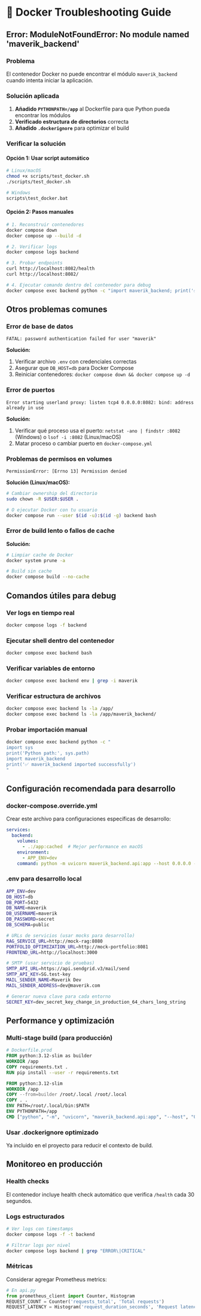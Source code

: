 # 🐳 Docker Troubleshooting Guide

## Error: ModuleNotFoundError: No module named 'maverik_backend'

### Problema
El contenedor Docker no puede encontrar el módulo `maverik_backend` cuando intenta iniciar la aplicación.

### Solución aplicada
1. **Añadido `PYTHONPATH=/app`** al Dockerfile para que Python pueda encontrar los módulos
2. **Verificado estructura de directorios** correcta
3. **Añadido `.dockerignore`** para optimizar el build

### Verificar la solución

#### Opción 1: Usar script automático
```bash
# Linux/macOS
chmod +x scripts/test_docker.sh
./scripts/test_docker.sh

# Windows
scripts\test_docker.bat
```

#### Opción 2: Pasos manuales

```bash
# 1. Reconstruir contenedores
docker compose down
docker compose up --build -d

# 2. Verificar logs
docker compose logs backend

# 3. Probar endpoints
curl http://localhost:8082/health
curl http://localhost:8082/

# 4. Ejecutar comando dentro del contenedor para debug
docker compose exec backend python -c "import maverik_backend; print('✅ Import successful')"
```

## Otros problemas comunes

### Error de base de datos
```
FATAL: password authentication failed for user "maverik"
```

**Solución:**
1. Verificar archivo `.env` con credenciales correctas
2. Asegurar que `DB_HOST=db` para Docker Compose
3. Reiniciar contenedores: `docker compose down && docker compose up -d`

### Error de puertos
```
Error starting userland proxy: listen tcp4 0.0.0.0:8082: bind: address already in use
```

**Solución:**
1. Verificar qué proceso usa el puerto: `netstat -ano | findstr :8082` (Windows) o `lsof -i :8082` (Linux/macOS)
2. Matar proceso o cambiar puerto en `docker-compose.yml`

### Problemas de permisos en volumes
```
PermissionError: [Errno 13] Permission denied
```

**Solución (Linux/macOS):**
```bash
# Cambiar ownership del directorio
sudo chown -R $USER:$USER .

# O ejecutar Docker con tu usuario
docker compose run --user $(id -u):$(id -g) backend bash
```

### Error de build lento o fallos de cache
**Solución:**
```bash
# Limpiar cache de Docker
docker system prune -a

# Build sin cache
docker compose build --no-cache
```

## Comandos útiles para debug

### Ver logs en tiempo real
```bash
docker compose logs -f backend
```

### Ejecutar shell dentro del contenedor
```bash
docker compose exec backend bash
```

### Verificar variables de entorno
```bash
docker compose exec backend env | grep -i maverik
```

### Verificar estructura de archivos
```bash
docker compose exec backend ls -la /app/
docker compose exec backend ls -la /app/maverik_backend/
```

### Probar importación manual
```bash
docker compose exec backend python -c "
import sys
print('Python path:', sys.path)
import maverik_backend
print('✅ maverik_backend imported successfully')
"
```

## Configuración recomendada para desarrollo

### docker-compose.override.yml
Crear este archivo para configuraciones específicas de desarrollo:

```yaml
services:
  backend:
    volumes:
      - .:/app:cached  # Mejor performance en macOS
    environment:
      - APP_ENV=dev
    command: python -m uvicorn maverik_backend.api:app --host 0.0.0.0 --port 8082 --reload --log-level debug
```

### .env para desarrollo local
```bash
APP_ENV=dev
DB_HOST=db
DB_PORT=5432
DB_NAME=maverik
DB_USERNAME=maverik
DB_PASSWORD=secret
DB_SCHEMA=public

# URLs de servicios (usar mocks para desarrollo)
RAG_SERVICE_URL=http://mock-rag:8080
PORTFOLIO_OPTIMIZATION_URL=http://mock-portfolio:8081
FRONTEND_URL=http://localhost:3000

# SMTP (usar servicio de pruebas)
SMTP_API_URL=https://api.sendgrid.v3/mail/send
SMTP_API_KEY=SG.test-key
MAIL_SENDER_NAME=Maverik Dev
MAIL_SENDER_ADDRESS=dev@maverik.com

# Generar nueva clave para cada entorno
SECRET_KEY=dev_secret_key_change_in_production_64_chars_long_string
```

## Performance y optimización

### Multi-stage build (para producción)
```dockerfile
# Dockerfile.prod
FROM python:3.12-slim as builder
WORKDIR /app
COPY requirements.txt .
RUN pip install --user -r requirements.txt

FROM python:3.12-slim
WORKDIR /app
COPY --from=builder /root/.local /root/.local
COPY . .
ENV PATH=/root/.local/bin:$PATH
ENV PYTHONPATH=/app
CMD ["python", "-m", "uvicorn", "maverik_backend.api:app", "--host", "0.0.0.0", "--port", "8082"]
```

### Usar .dockerignore optimizado
Ya incluido en el proyecto para reducir el contexto de build.

## Monitoreo en producción

### Health checks
El contenedor incluye health check automático que verifica `/health` cada 30 segundos.

### Logs estructurados
```bash
# Ver logs con timestamps
docker compose logs -f -t backend

# Filtrar logs por nivel
docker compose logs backend | grep "ERROR\|CRITICAL"
```

### Métricas
Considerar agregar Prometheus metrics:
```python
# En api.py
from prometheus_client import Counter, Histogram
REQUEST_COUNT = Counter('requests_total', 'Total requests')
REQUEST_LATENCY = Histogram('request_duration_seconds', 'Request latency')
```